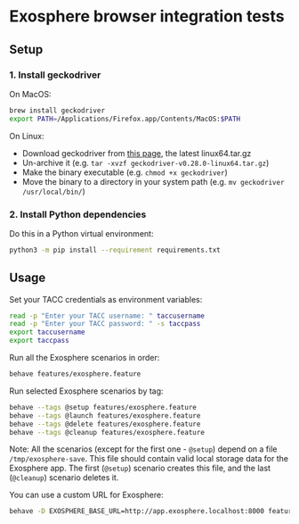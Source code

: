 # Exosphere browser integration tests

## Setup

### 1. Install geckodriver

On MacOS:

```bash
brew install geckodriver 
export PATH=/Applications/Firefox.app/Contents/MacOS:$PATH
```

On Linux:

- Download geckodriver from [this page](https://github.com/mozilla/geckodriver/releases), the latest linux64.tar.gz
- Un-archive it (e.g. `tar -xvzf geckodriver-v0.28.0-linux64.tar.gz`)
- Make the binary executable (e.g. `chmod +x geckodriver`)
- Move the binary to a directory in your system path (e.g. `mv geckodriver /usr/local/bin/`)

### 2. Install Python dependencies

Do this in a Python virtual environment:

```bash
python3 -m pip install --requirement requirements.txt 
```

## Usage

Set your TACC credentials as environment variables:

```bash
read -p "Enter your TACC username: " taccusername
read -p "Enter your TACC password: " -s taccpass
export taccusername
export taccpass
```

Run all the Exosphere scenarios in order: 

```bash
behave features/exosphere.feature
```

Run selected Exosphere scenarios by tag:

```bash
behave --tags @setup features/exosphere.feature
behave --tags @launch features/exosphere.feature
behave --tags @delete features/exosphere.feature
behave --tags @cleanup features/exosphere.feature
```

Note: All the scenarios (except for the first one - `@setup`) depend on a file `/tmp/exosphere-save`. This file should contain valid local storage data for the Exosphere app. The first (`@setup`) scenario creates this file, and the last (`@cleanup`) scenario deletes it.   

You can use a custom URL for Exosphere:

```bash
behave -D EXOSPHERE_BASE_URL=http://app.exosphere.localhost:8000 features/exosphere.feature 
```
